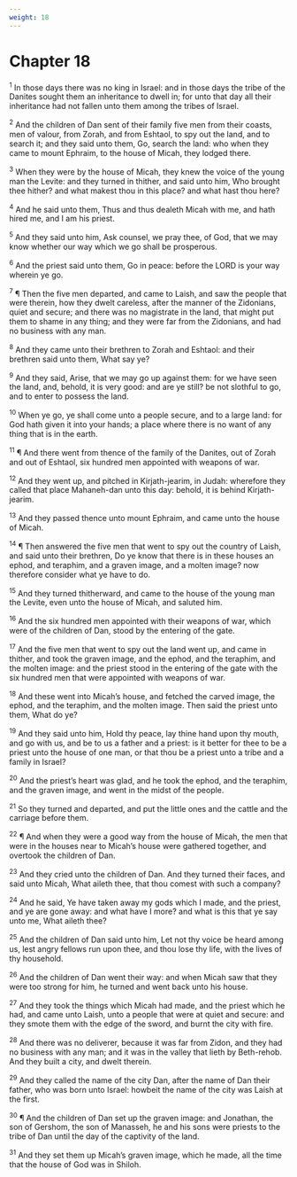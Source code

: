 ```yaml
---
weight: 18
---
```


# Chapter 18

<sup>1</sup> In those days there was no king in Israel: and in those days the tribe of the Danites sought them an inheritance to dwell in; for unto that day all their inheritance had not fallen unto them among the tribes of Israel. 

<sup>2</sup> And the children of Dan sent of their family five men from their coasts, men of valour, from Zorah, and from Eshtaol, to spy out the land, and to search it; and they said unto them, Go, search the land: who when they came to mount Ephraim, to the house of Micah, they lodged there. 

<sup>3</sup> When they were by the house of Micah, they knew the voice of the young man the Levite: and they turned in thither, and said unto him, Who brought thee hither? and what makest thou in this place? and what hast thou here? 

<sup>4</sup> And he said unto them, Thus and thus dealeth Micah with me, and hath hired me, and I am his priest. 

<sup>5</sup> And they said unto him, Ask counsel, we pray thee, of God, that we may know whether our way which we go shall be prosperous. 

<sup>6</sup> And the priest said unto them, Go in peace: before the LORD is your way wherein ye go. 

<sup>7</sup> ¶ Then the five men departed, and came to Laish, and saw the people that were therein, how they dwelt careless, after the manner of the Zidonians, quiet and secure; and there was no magistrate in the land, that might put them to shame in any thing; and they were far from the Zidonians, and had no business with any man. 

<sup>8</sup> And they came unto their brethren to Zorah and Eshtaol: and their brethren said unto them, What say ye? 

<sup>9</sup> And they said, Arise, that we may go up against them: for we have seen the land, and, behold, it is very good: and are ye still? be not slothful to go, and to enter to possess the land. 

<sup>10</sup> When ye go, ye shall come unto a people secure, and to a large land: for God hath given it into your hands; a place where there is no want of any thing that is in the earth. 

<sup>11</sup> ¶ And there went from thence of the family of the Danites, out of Zorah and out of Eshtaol, six hundred men appointed with weapons of war. 

<sup>12</sup> And they went up, and pitched in Kirjath-jearim, in Judah: wherefore they called that place Mahaneh-dan unto this day: behold, it is behind Kirjath-jearim. 

<sup>13</sup> And they passed thence unto mount Ephraim, and came unto the house of Micah. 

<sup>14</sup> ¶ Then answered the five men that went to spy out the country of Laish, and said unto their brethren, Do ye know that there is in these houses an ephod, and teraphim, and a graven image, and a molten image? now therefore consider what ye have to do. 

<sup>15</sup> And they turned thitherward, and came to the house of the young man the Levite, even unto the house of Micah, and saluted him. 

<sup>16</sup> And the six hundred men appointed with their weapons of war, which were of the children of Dan, stood by the entering of the gate. 

<sup>17</sup> And the five men that went to spy out the land went up, and came in thither, and took the graven image, and the ephod, and the teraphim, and the molten image: and the priest stood in the entering of the gate with the six hundred men that were appointed with weapons of war. 

<sup>18</sup> And these went into Micah’s house, and fetched the carved image, the ephod, and the teraphim, and the molten image. Then said the priest unto them, What do ye? 

<sup>19</sup> And they said unto him, Hold thy peace, lay thine hand upon thy mouth, and go with us, and be to us a father and a priest: is it better for thee to be a priest unto the house of one man, or that thou be a priest unto a tribe and a family in Israel? 

<sup>20</sup> And the priest’s heart was glad, and he took the ephod, and the teraphim, and the graven image, and went in the midst of the people. 

<sup>21</sup> So they turned and departed, and put the little ones and the cattle and the carriage before them. 

<sup>22</sup> ¶ And when they were a good way from the house of Micah, the men that were in the houses near to Micah’s house were gathered together, and overtook the children of Dan. 

<sup>23</sup> And they cried unto the children of Dan. And they turned their faces, and said unto Micah, What aileth thee, that thou comest with such a company? 

<sup>24</sup> And he said, Ye have taken away my gods which I made, and the priest, and ye are gone away: and what have I more? and what is this that ye say unto me, What aileth thee? 

<sup>25</sup> And the children of Dan said unto him, Let not thy voice be heard among us, lest angry fellows run upon thee, and thou lose thy life, with the lives of thy household. 

<sup>26</sup> And the children of Dan went their way: and when Micah saw that they were too strong for him, he turned and went back unto his house. 

<sup>27</sup> And they took the things which Micah had made, and the priest which he had, and came unto Laish, unto a people that were at quiet and secure: and they smote them with the edge of the sword, and burnt the city with fire. 

<sup>28</sup> And there was no deliverer, because it was far from Zidon, and they had no business with any man; and it was in the valley that lieth by Beth-rehob. And they built a city, and dwelt therein. 

<sup>29</sup> And they called the name of the city Dan, after the name of Dan their father, who was born unto Israel: howbeit the name of the city was Laish at the first. 

<sup>30</sup> ¶ And the children of Dan set up the graven image: and Jonathan, the son of Gershom, the son of Manasseh, he and his sons were priests to the tribe of Dan until the day of the captivity of the land. 

<sup>31</sup> And they set them up Micah’s graven image, which he made, all the time that the house of God was in Shiloh. 


